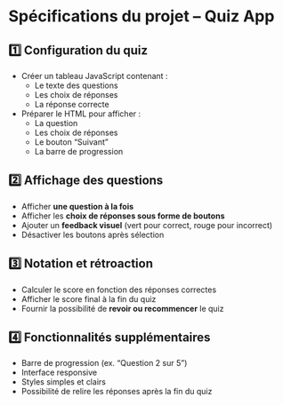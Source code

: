 # Spécifications du projet – Quiz App

## 1️⃣ Configuration du quiz
- Créer un tableau JavaScript contenant :
  - Le texte des questions
  - Les choix de réponses
  - La réponse correcte
- Préparer le HTML pour afficher :
  - La question
  - Les choix de réponses
  - Le bouton “Suivant”
  - La barre de progression

## 2️⃣ Affichage des questions
- Afficher **une question à la fois**
- Afficher les **choix de réponses sous forme de boutons**
- Ajouter un **feedback visuel** (vert pour correct, rouge pour incorrect)
- Désactiver les boutons après sélection

## 3️⃣ Notation et rétroaction
- Calculer le score en fonction des réponses correctes
- Afficher le score final à la fin du quiz
- Fournir la possibilité de **revoir ou recommencer** le quiz

## 4️⃣ Fonctionnalités supplémentaires
- Barre de progression (ex. “Question 2 sur 5”)
- Interface responsive
- Styles simples et clairs
- Possibilité de relire les réponses après la fin du quiz
